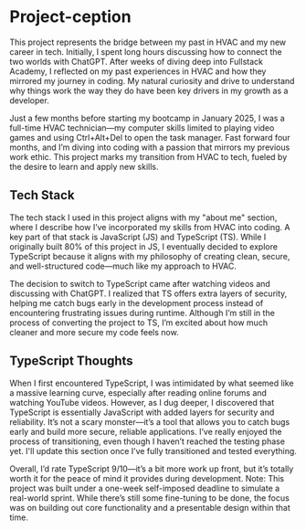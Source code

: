 # Project-ception
This project represents the bridge between my past in HVAC and my new career in tech. Initially, I spent long hours discussing how to connect the two worlds with ChatGPT. After weeks of diving deep into Fullstack Academy, I reflected on my past experiences in HVAC and how they mirrored my journey in coding. My natural curiosity and drive to understand why things work the way they do have been key drivers in my growth as a developer.

Just a few months before starting my bootcamp in January 2025, I was a full-time HVAC technician—my computer skills limited to playing video games and using Ctrl+Alt+Del to open the task manager. Fast forward four months, and I’m diving into coding with a passion that mirrors my previous work ethic. This project marks my transition from HVAC to tech, fueled by the desire to learn and apply new skills.

## Tech Stack
The tech stack I used in this project aligns with my "about me" section, where I describe how I’ve incorporated my skills from HVAC into coding. A key part of that stack is JavaScript (JS) and TypeScript (TS). While I originally built 80% of this project in JS, I eventually decided to explore TypeScript because it aligns with my philosophy of creating clean, secure, and well-structured code—much like my approach to HVAC.

The decision to switch to TypeScript came after watching videos and discussing with ChatGPT. I realized that TS offers extra layers of security, helping me catch bugs early in the development process instead of encountering frustrating issues during runtime. Although I’m still in the process of converting the project to TS, I’m excited about how much cleaner and more secure my code feels now.

## TypeScript Thoughts
When I first encountered TypeScript, I was intimidated by what seemed like a massive learning curve, especially after reading online forums and watching YouTube videos. However, as I dug deeper, I discovered that TypeScript is essentially JavaScript with added layers for security and reliability. It’s not a scary monster—it’s a tool that allows you to catch bugs early and build more secure, reliable applications. I’ve really enjoyed the process of transitioning, even though I haven’t reached the testing phase yet. I'll update this section once I’ve fully transitioned and tested everything.

Overall, I’d rate TypeScript 9/10—it’s a bit more work up front, but it’s totally worth it for the peace of mind it provides during development.
Note: This project was built under a one-week self-imposed deadline to simulate a real-world sprint. While there’s still some fine-tuning to be done, the focus was on building out core functionality and a presentable design within that time.